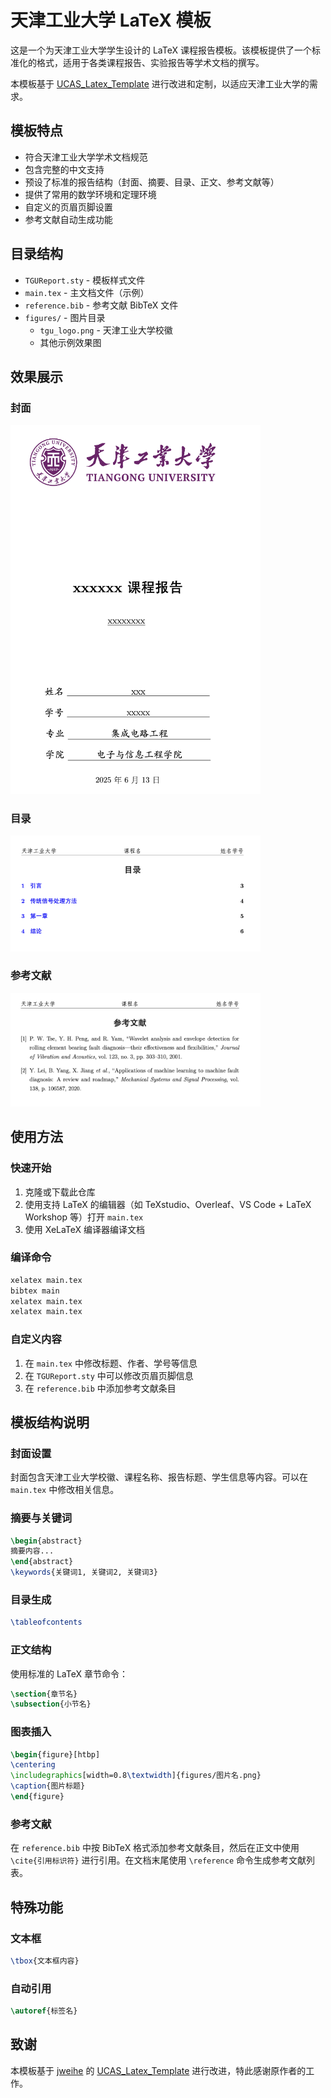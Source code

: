 # 天津工业大学 LaTeX 模板

这是一个为天津工业大学学生设计的 LaTeX 课程报告模板。该模板提供了一个标准化的格式，适用于各类课程报告、实验报告等学术文档的撰写。

本模板基于 [UCAS_Latex_Template](https://github.com/jweihe/UCAS_Latex_Template.git) 进行改进和定制，以适应天津工业大学的需求。

## 模板特点

- 符合天津工业大学学术文档规范
- 包含完整的中文支持
- 预设了标准的报告结构（封面、摘要、目录、正文、参考文献等）
- 提供了常用的数学环境和定理环境
- 自定义的页眉页脚设置
- 参考文献自动生成功能

## 目录结构

- `TGUReport.sty` - 模板样式文件
- `main.tex` - 主文档文件（示例）
- `reference.bib` - 参考文献 BibTeX 文件
- `figures/` - 图片目录
  - `tgu_logo.png` - 天津工业大学校徽
  - 其他示例效果图

## 效果展示

### 封面

<img src="figures/封面.png" width="400" alt="封面效果图">

### 目录

<img src="figures/目录.png" width="400" alt="目录效果图">

### 参考文献

<img src="figures/参考文献.png" width="400" alt="参考文献效果图">

## 使用方法

### 快速开始

1. 克隆或下载此仓库
2. 使用支持 LaTeX 的编辑器（如 TeXstudio、Overleaf、VS Code + LaTeX Workshop 等）打开 `main.tex`
3. 使用 XeLaTeX 编译器编译文档

### 编译命令

```bash
xelatex main.tex
bibtex main
xelatex main.tex
xelatex main.tex
```

### 自定义内容

1. 在 `main.tex` 中修改标题、作者、学号等信息
2. 在 `TGUReport.sty` 中可以修改页眉页脚信息
3. 在 `reference.bib` 中添加参考文献条目

## 模板结构说明

### 封面设置

封面包含天津工业大学校徽、课程名称、报告标题、学生信息等内容。可以在 `main.tex` 中修改相关信息。

### 摘要与关键词

```latex
\begin{abstract}
摘要内容...
\end{abstract}
\keywords{关键词1, 关键词2, 关键词3}
```

### 目录生成

```latex
\tableofcontents
```

### 正文结构

使用标准的 LaTeX 章节命令：

```latex
\section{章节名}
\subsection{小节名}
```

### 图表插入

```latex
\begin{figure}[htbp]
\centering
\includegraphics[width=0.8\textwidth]{figures/图片名.png}
\caption{图片标题}
\end{figure}
```

### 参考文献

在 `reference.bib` 中按 BibTeX 格式添加参考文献条目，然后在正文中使用 `\cite{引用标识符}` 进行引用。在文档末尾使用 `\reference` 命令生成参考文献列表。

## 特殊功能

### 文本框

```latex
\tbox{文本框内容}
```

### 自动引用

```latex
\autoref{标签名}
```
## 致谢

本模板基于 [jweihe](https://github.com/jweihe) 的 [UCAS_Latex_Template](https://github.com/jweihe/UCAS_Latex_Template.git) 进行改进，特此感谢原作者的工作。

